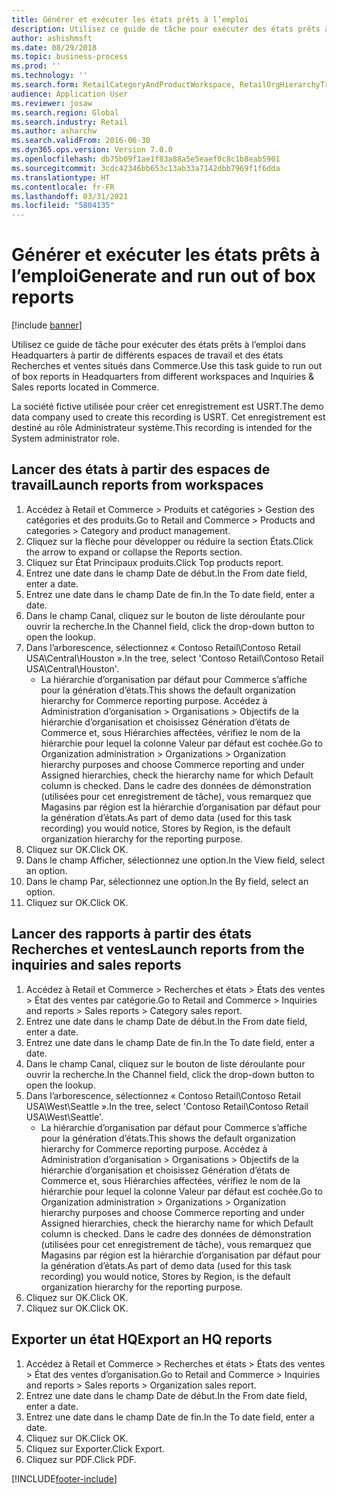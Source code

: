 ```yaml
---
title: Générer et exécuter les états prêts à l’emploi
description: Utilisez ce guide de tâche pour exécuter des états prêts à l’emploi dans Headquarters à partir de différents espaces de travail et des états Recherches et ventes situés dans Commerce.
author: ashishmsft
ms.date: 08/29/2018
ms.topic: business-process
ms.prod: ''
ms.technology: ''
ms.search.form: RetailCategoryAndProductWorkspace, RetailOrgHierarchyTreeLookup, SrsReportViewerForm
audience: Application User
ms.reviewer: josaw
ms.search.region: Global
ms.search.industry: Retail
ms.author: asharchw
ms.search.validFrom: 2016-06-30
ms.dyn365.ops.version: Version 7.0.0
ms.openlocfilehash: db75b09f1ae1f83a88a5e5eaef0c8c1b8eab5901
ms.sourcegitcommit: 3cdc42346bb653c13ab33a7142dbb7969f1f6dda
ms.translationtype: HT
ms.contentlocale: fr-FR
ms.lasthandoff: 03/31/2021
ms.locfileid: "5804135"
---
```

# <a name="generate-and-run-out-of-box-reports"></a><span data-ttu-id="7b59b-103">Générer et exécuter les états prêts à l’emploi</span><span class="sxs-lookup"><span data-stu-id="7b59b-103">Generate and run out of box reports</span></span>

[!include [banner](../includes/banner.md)]

<span data-ttu-id="7b59b-104">Utilisez ce guide de tâche pour exécuter des états prêts à l’emploi dans Headquarters à partir de différents espaces de travail et des états Recherches et ventes situés dans Commerce.</span><span class="sxs-lookup"><span data-stu-id="7b59b-104">Use this task guide to run out of box reports in Headquarters from different workspaces and Inquiries & Sales reports located in Commerce.</span></span>

<span data-ttu-id="7b59b-105">La société fictive utilisée pour créer cet enregistrement est USRT.</span><span class="sxs-lookup"><span data-stu-id="7b59b-105">The demo data company used to create this recording is USRT.</span></span> <span data-ttu-id="7b59b-106">Cet enregistrement est destiné au rôle Administrateur système.</span><span class="sxs-lookup"><span data-stu-id="7b59b-106">This recording is intended for the System administrator role.</span></span>

## <a name="launch-reports-from-workspaces"></a><span data-ttu-id="7b59b-107">Lancer des états à partir des espaces de travail</span><span class="sxs-lookup"><span data-stu-id="7b59b-107">Launch reports from workspaces</span></span>
1. <span data-ttu-id="7b59b-108">Accédez à Retail et Commerce > Produits et catégories > Gestion des catégories et des produits.</span><span class="sxs-lookup"><span data-stu-id="7b59b-108">Go to Retail and Commerce > Products and categories > Category and product management.</span></span>
2. <span data-ttu-id="7b59b-109">Cliquez sur la flèche pour développer ou réduire la section États.</span><span class="sxs-lookup"><span data-stu-id="7b59b-109">Click the arrow to expand or collapse the Reports section.</span></span>
3. <span data-ttu-id="7b59b-110">Cliquez sur État Principaux produits.</span><span class="sxs-lookup"><span data-stu-id="7b59b-110">Click Top products report.</span></span>
4. <span data-ttu-id="7b59b-111">Entrez une date dans le champ Date de début.</span><span class="sxs-lookup"><span data-stu-id="7b59b-111">In the From date field, enter a date.</span></span>
5. <span data-ttu-id="7b59b-112">Entrez une date dans le champ Date de fin.</span><span class="sxs-lookup"><span data-stu-id="7b59b-112">In the To date field, enter a date.</span></span>
6. <span data-ttu-id="7b59b-113">Dans le champ Canal, cliquez sur le bouton de liste déroulante pour ouvrir la recherche.</span><span class="sxs-lookup"><span data-stu-id="7b59b-113">In the Channel field, click the drop-down button to open the lookup.</span></span>
7. <span data-ttu-id="7b59b-114">Dans l’arborescence, sélectionnez « Contoso Retail\Contoso Retail USA\Central\Houston ».</span><span class="sxs-lookup"><span data-stu-id="7b59b-114">In the tree, select 'Contoso Retail\Contoso Retail USA\Central\Houston'.</span></span>
    * <span data-ttu-id="7b59b-115">La hiérarchie d’organisation par défaut pour Commerce s’affiche pour la génération d’états.</span><span class="sxs-lookup"><span data-stu-id="7b59b-115">This shows the default organization hierarchy for Commerce reporting purpose.</span></span>   <span data-ttu-id="7b59b-116">Accédez à Administration d’organisation > Organisations > Objectifs de la hiérarchie d’organisation et choisissez Génération d’états de Commerce et, sous Hiérarchies affectées, vérifiez le nom de la hiérarchie pour lequel la colonne Valeur par défaut est cochée.</span><span class="sxs-lookup"><span data-stu-id="7b59b-116">Go to Organization administration > Organizations > Organization hierarchy purposes and choose Commerce reporting and under Assigned hierarchies, check the hierarchy name for which Default column is checked.</span></span> <span data-ttu-id="7b59b-117">Dans le cadre des données de démonstration (utilisées pour cet enregistrement de tâche), vous remarquez que Magasins par région est la hiérarchie d’organisation par défaut pour la génération d’états.</span><span class="sxs-lookup"><span data-stu-id="7b59b-117">As part of demo data (used for this task recording) you would notice, Stores by Region, is the default organization hierarchy for the reporting purpose.</span></span>     
8. <span data-ttu-id="7b59b-118">Cliquez sur OK.</span><span class="sxs-lookup"><span data-stu-id="7b59b-118">Click OK.</span></span>
9. <span data-ttu-id="7b59b-119">Dans le champ Afficher, sélectionnez une option.</span><span class="sxs-lookup"><span data-stu-id="7b59b-119">In the View field, select an option.</span></span>
10. <span data-ttu-id="7b59b-120">Dans le champ Par, sélectionnez une option.</span><span class="sxs-lookup"><span data-stu-id="7b59b-120">In the By field, select an option.</span></span>
11. <span data-ttu-id="7b59b-121">Cliquez sur OK.</span><span class="sxs-lookup"><span data-stu-id="7b59b-121">Click OK.</span></span>

## <a name="launch-reports-from-the-inquiries-and-sales-reports"></a><span data-ttu-id="7b59b-122">Lancer des rapports à partir des états Recherches et ventes</span><span class="sxs-lookup"><span data-stu-id="7b59b-122">Launch reports from the inquiries and sales reports</span></span>
1. <span data-ttu-id="7b59b-123">Accédez à Retail et Commerce > Recherches et états > États des ventes > État des ventes par catégorie.</span><span class="sxs-lookup"><span data-stu-id="7b59b-123">Go to Retail and Commerce > Inquiries and reports > Sales reports > Category sales report.</span></span>
2. <span data-ttu-id="7b59b-124">Entrez une date dans le champ Date de début.</span><span class="sxs-lookup"><span data-stu-id="7b59b-124">In the From date field, enter a date.</span></span>
3. <span data-ttu-id="7b59b-125">Entrez une date dans le champ Date de fin.</span><span class="sxs-lookup"><span data-stu-id="7b59b-125">In the To date field, enter a date.</span></span>
4. <span data-ttu-id="7b59b-126">Dans le champ Canal, cliquez sur le bouton de liste déroulante pour ouvrir la recherche.</span><span class="sxs-lookup"><span data-stu-id="7b59b-126">In the Channel field, click the drop-down button to open the lookup.</span></span>
5. <span data-ttu-id="7b59b-127">Dans l’arborescence, sélectionnez « Contoso Retail\Contoso Retail USA\West\Seattle ».</span><span class="sxs-lookup"><span data-stu-id="7b59b-127">In the tree, select 'Contoso Retail\Contoso Retail USA\West\Seattle'.</span></span>
    * <span data-ttu-id="7b59b-128">La hiérarchie d’organisation par défaut pour Commerce s’affiche pour la génération d’états.</span><span class="sxs-lookup"><span data-stu-id="7b59b-128">This shows the default organization hierarchy for Commerce reporting purpose.</span></span> <span data-ttu-id="7b59b-129">Accédez à Administration d’organisation > Organisations > Objectifs de la hiérarchie d’organisation et choisissez Génération d’états de Commerce et, sous Hiérarchies affectées, vérifiez le nom de la hiérarchie pour lequel la colonne Valeur par défaut est cochée.</span><span class="sxs-lookup"><span data-stu-id="7b59b-129">Go to Organization administration > Organizations > Organization hierarchy purposes and choose Commerce reporting and under Assigned hierarchies, check the hierarchy name for which Default column is checked.</span></span> <span data-ttu-id="7b59b-130">Dans le cadre des données de démonstration (utilisées pour cet enregistrement de tâche), vous remarquez que Magasins par région est la hiérarchie d’organisation par défaut pour la génération d’états.</span><span class="sxs-lookup"><span data-stu-id="7b59b-130">As part of demo data (used for this task recording) you would notice, Stores by Region, is the default organization hierarchy for the reporting purpose.</span></span>     
6. <span data-ttu-id="7b59b-131">Cliquez sur OK.</span><span class="sxs-lookup"><span data-stu-id="7b59b-131">Click OK.</span></span>
7. <span data-ttu-id="7b59b-132">Cliquez sur OK.</span><span class="sxs-lookup"><span data-stu-id="7b59b-132">Click OK.</span></span>

## <a name="export-an-hq-reports"></a><span data-ttu-id="7b59b-133">Exporter un état HQ</span><span class="sxs-lookup"><span data-stu-id="7b59b-133">Export an HQ reports</span></span>
1. <span data-ttu-id="7b59b-134">Accédez à Retail et Commerce > Recherches et états > États des ventes > État des ventes d’organisation.</span><span class="sxs-lookup"><span data-stu-id="7b59b-134">Go to Retail and Commerce > Inquiries and reports > Sales reports > Organization sales report.</span></span>
2. <span data-ttu-id="7b59b-135">Entrez une date dans le champ Date de début.</span><span class="sxs-lookup"><span data-stu-id="7b59b-135">In the From date field, enter a date.</span></span>
3. <span data-ttu-id="7b59b-136">Entrez une date dans le champ Date de fin.</span><span class="sxs-lookup"><span data-stu-id="7b59b-136">In the To date field, enter a date.</span></span>
4. <span data-ttu-id="7b59b-137">Cliquez sur OK.</span><span class="sxs-lookup"><span data-stu-id="7b59b-137">Click OK.</span></span>
5. <span data-ttu-id="7b59b-138">Cliquez sur Exporter.</span><span class="sxs-lookup"><span data-stu-id="7b59b-138">Click Export.</span></span>
6. <span data-ttu-id="7b59b-139">Cliquez sur PDF.</span><span class="sxs-lookup"><span data-stu-id="7b59b-139">Click PDF.</span></span>



[!INCLUDE[footer-include](../../includes/footer-banner.md)]